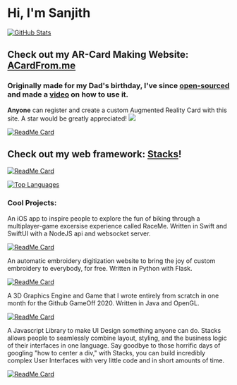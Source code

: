 
<!--
**sanjithudupa/sanjithudupa** is a ✨ _special_ ✨ repository because its `README.md` (this file) appears on your GitHub profile.

Here are some ideas to get you started:

- 🔭 I’m currently working on ...
- 🌱 I’m currently learning ...
- 👯 I’m looking to collaborate on ...
- 🤔 I’m looking for help with ...
- 💬 Ask me about ...
- 📫 How to reach me: ...
- 😄 Pronouns: ...
- ⚡ Fun fact: ...
-->

# Hi, I'm Sanjith

[![GitHub Stats](https://github-readme-stats.vercel.app/api?username=sanjithudupa)](https://github.com/anuraghazra/github-readme-stats)

## Check out my AR-Card Making Website: [ACardFrom.me](https://acardfrom.me)
### Originally made for my Dad's birthday, I've since [open-sourced](https://github.com/sanjithudupa/a-card-from-me) and made a [video](#) on how to use it.
<b>Anyone</b> can register and create a custom Augmented Reality Card with this site. A star would be greatly appreciated!
<img src="https://acardfrom.me/static/media/addimage.64f28c1a.gif" />

[![ReadMe Card](https://github-readme-stats.vercel.app/api/pin/?username=sanjithudupa&repo=a-card-from-me)](https://acardfrom.me)

## Check out my web framework: [Stacks](https://github.com/stacks-js)!
[![ReadMe Card](https://github-readme-stats.vercel.app/api/pin/?username=stacks-js&repo=stacks)](https://github.com/stacks-js/stacks)


[![Top Languages](https://github-readme-stats.vercel.app/api/top-langs/?username=sanjithudupa&hide=g-code)](https://github.com/anuraghazra/github-readme-stats)

### Cool Projects:
An iOS app to inspire people to explore the fun of biking through a multiplayer-game excersise experience called RaceMe. Written in Swift and SwiftUI with a NodeJS api and websocket server.

[![ReadMe Card](https://github-readme-stats.vercel.app/api/pin/?username=sanjithudupa&repo=bike-race-tracker)](https://github.com/sanjithudupa/bike-race-tracker)

An automatic embroidery digitization website to bring the joy of custom embroidery to everybody, for free. Written in Python with Flask. 

[![ReadMe Card](https://github-readme-stats.vercel.app/api/pin/?username=sanjithudupa&repo=embroidery-digitizer)](https://github.com/sanjithudupa/embroidery-digitizer)

A 3D Graphics Engine and Game that I wrote entirely from scratch in one month for the Github GameOff 2020. Written in Java and OpenGL. 

[![ReadMe Card](https://github-readme-stats.vercel.app/api/pin/?username=sanjithudupa&repo=when-pigs-fly)](https://github.com/sanjithudupa/when-pigs-fly)

A Javascript Library to make UI Design something anyone can do. Stacks allows people to seamlessly combine layout, styling, and the business logic of their interfaces in one language. Say goodbye to those horrific days of googling "how to center a div," with Stacks, you can build incredibly complex User Interfaces with very little code and in short amounts of time.

[![ReadMe Card](https://github-readme-stats.vercel.app/api/pin/?username=stacks-js&repo=stacks)](https://github.com/stacks-js/stacks)

<!--
### Currently Working On:
[![ReadMe Card](https://github-readme-stats.vercel.app/api/pin/?username=sanjithudupa&repo=face-animation)](https://github.com/anuraghazra/github-readme-stats)
-->
